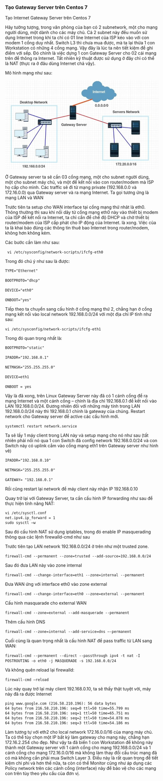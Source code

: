 ### Tạo Gateway Server trên Centos 7

Tạo Internet Gateway Server trên Centos 7

Hãy tưởng tượng, trong văn phòng của bạn có 2 subnetwork, một cho mạng người dùng, một dành cho các máy chủ. Cả 2 subnet này đều muốn sử dụng Internet trong khi ta chỉ có 01 line Internet của ISP kéo vào với con modem 1 cổng duy nhất. Switch L3 thì chưa mua được, mà ta lại thừa 1 con Workstation có những 4 cổng mạng. Vậy đây là lúc ta nên tiết kiệm để ghi điểm với sếp. Đó chính là việc dựng 1 con Gateway Server cho 02 cái mạng trên để thông ra Internet. Tất nhiên kỹ thuật được sử dụng ở đây chỉ có thể là NAT (thực ra ở đâu dùng Internet chả vậy).

Mô hình mạng như sau:

<img src="/img/9.jpg">

Ở Gateway server ta sẽ cần 03 cổng mạng, một cho subnet người dùng, một cho subnet máy chủ, và một để kết nối vào con router/modem mà ISP họ cấp cho mình. Các traffic sẽ đi từ mạng private (192.168.0.0 và 172.16.0.0) qua Gateway server và ra mạng Internet. Ta gọi tương ứng là mạng LAN và WAN

Trước tiên ta setup cho WAN interface tại cổng mạng thứ nhât là eth0. Thông thường thì sau khi nối dây từ cổng mạng eth0 này vào thiết bị modem của ISP để kết nối ra Internet, ta chỉ cần để chế độ DHCP và chờ thiết bị router/modem của ISP cấp phát cho IP động của Internet. là xong. Việc của ta là khai báo đúng các thông tin thuê bao Internet trong router/modem, không hơn không kém.

Các bước cần làm như sau:

` vi /etc/sysconfig/network-scripts/ifcfg-eth0`

Trong đó chú ý như sau là được:

```
TYPE="Ethernet"

BOOTPROTO="dhcp" 
 
DEVICE="eth0" 

ONBOOT="yes"
```

Tiếp theo ta chuyển sang cấu hình ở cổng mạng thứ 2, chẳng hạn ở cổng mạng kết nối vào local network 192.168.0.0/24 với một địa chỉ IP tĩnh như sau:

`vi /etc/sysconfig/network-scripts/ifcfg-eth1` 

Trong đó quan trọng nhất là:


```
BOOTPROTO="static"

IPADDR="192.168.0.1"

NETMASK="255.255.255.0"

DEVICE=eth1

ONBOOT = yes 
```

Vậy là đã xong, trên Linux Gateway Server này đã có 1 cánh cổng để ra mạng Internet và một cánh cổng – chính là địa chỉ 192.168.0.1 để kết nối vào LAN 192.168.0.0/24. Đương nhiên đối với những máy tính trong LAN 192.168.0.0/24 này thì 192.168.0.1 chính là gateway của chúng. Restart network cho Gateway server để active các cấu hình mới.

`systemctl restart network.service` 

Ta sẽ lấy 1 máy client trong LAN này và setup mạng cho nó như sau (tất nhiên phải nối nó qua 1 con Switch đã config network 192.168.0.0/24 và con Switch này có uplink cắm vào cổng mạng eth1 trên Gateway server như hình vẽ)

```
IPADDR="192.168.0.10"

NETMASK="255.255.255.0"

GATEWAY= "192.168.0.1"
```

Rồi cũng restart lại network để máy client này nhận IP 192.168.0.10

Quay trở lại với Gateway Server, ta cần cấu hình IP forwarding như sau để thực hiện tính năng NAT:

```
vi /etc/sysctl.conf
net.ipv4.ip_forward = 1
sudo sysctl –w
```

Sau đó cấu hình NAT sử dụng iptables, trong đó enable IP masquerading thông qua các lệnh firewalld-cmd như sau

Trước tiên tạo LAN network 192.168.0.0/24 ở trên như một trusted zone.

`firewall-cmd --permanent --zone=trusted --add-source=192.168.0.0/24`

Sau đó đưa LAN này vào zone internal

`firewall-cmd --change-interface=eth1 --zone=internal --permanent`

Đưa WAN ứng với interface eth0 vào zone external

`firewall-cmd --change-interface=eth0 --zone=external --permanent`

Cấu hình masquarade cho external WAN

`firewall-cmd --zone=external --add-masquerade --permanent`

Thêm cấu hình DNS

`firewall-cmd --zone=internal --add-service=dns –-permanent`

Cuối cùng là quan trọng nhất là cấu hình NAT để pass traffic từ LAN sang WAN:

`firewall-cmd --permanent --direct --passthrough ipv4 -t nat -I POSTROUTING -o eth0 -j MASQUERADE -s 192.168.0.0/24`

Và không quên reload lại firewalld:

`firewall-cmd –reload`

Lúc này quay trở lại máy client 192.168.0.10, ta sẽ thấy thật tuyệt vời, máy này đã ra được Internet

```
ping www.google.com (216.58.210.196): 56 data bytes
64 bytes from 216.58.210.196: seq=0 ttl=50 time=55.799 ms
64 bytes from 216.58.210.196: seq=1 ttl=50 time=65.751 ms
64 bytes from 216.58.210.196: seq=2 ttl=50 time=54.878 ms
64 bytes from 216.58.210.196: seq=3 ttl=50 time=54.186 ms
```
Làm tương tự với eth2 cho local network 172.16.0.0/16 của mạng máy chủ. Ta có thể tùy chọn một IP bất kỳ làm gateway cho mạng này, chẳng hạn 172.16.2.254 cho đẹp. Như vậy ta đã biến 1 con Workstation để không này thành một Gateway server với 1 cánh cổng cho mạng 192.168.0.0/24 và 1 cánh cổng cho mạng 172.16.0.0/16  mà không làm thay đổi cấu trúc mạng đã có mà không cần phải mua Switch Layer 3. Điều này là rất quan trọng để tiết kiệm chi phí và hơn thế nữa, ta còn có thể Monitor cũng như áp dụng các Policy network trên các cánh cổng (interface) này để bảo vệ cho các mạng con trên tùy theo yêu cầu của đơn vị.



